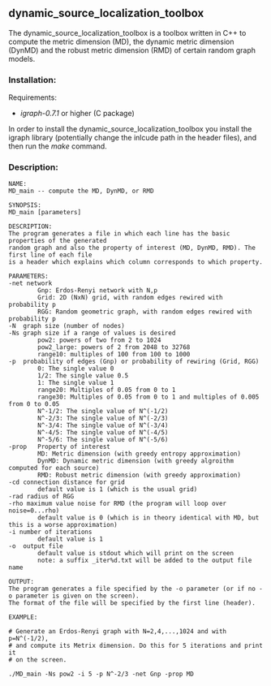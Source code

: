 ## dynamic_source_localization_toolbox

The dynamic_source_localization_toolbox is a toolbox written in C++ to compute
the metric dimension (MD), the dynamic metric dimension (DynMD) and the
robust metric dimension (RMD) of certain random graph models.

### Installation:

Requirements:
- *igraph-0.7.1* or higher (C package)

In order to install the dynamic_source_localization_toolbox you install the igraph library
(potentially change the inlcude path in the header files), and then run the *make* command.
### Description:

```
NAME: 
MD_main -- compute the MD, DynMD, or RMD

SYNOPSIS: 
MD_main [parameters]  

DESCRIPTION:
The program generates a file in which each line has the basic properties of the generated
random graph and also the property of interest (MD, DynMD, RMD). The first line of each file
is a header which explains which column corresponds to which property.

PARAMETERS:
-net network
        Gnp: Erdos-Renyi network with N,p
        Grid: 2D (NxN) grid, with random edges rewired with probability p
        RGG: Random geometric graph, with random edges rewired with probability p
-N	graph size (number of nodes)
-Ns	graph size if a range of values is desired
        pow2: powers of two from 2 to 1024
        pow2_large: powers of 2 from 2048 to 32768
        range10: multiples of 100 from 100 to 1000
-p	probability of edges (Gnp) or probability of rewiring (Grid, RGG)
        0: The single value 0
        1/2: The single value 0.5
        1: The single value 1
        range20: Multiples of 0.05 from 0 to 1
        range30: Multiples of 0.05 from 0 to 1 and multiples of 0.005 from 0 to 0.05
        N^-1/2: The single value of N^(-1/2)
        N^-2/3: The single value of N^(-2/3)
        N^-3/4: The single value of N^(-3/4)
        N^-4/5: The single value of N^(-4/5)
        N^-5/6: The single value of N^(-5/6)
-prop	Property of interest
        MD: Metric dimension (with greedy entropy approximation)
        DynMD: Dynamic metric dimension (with greedy algroithm computed for each source)
        RMD: Robust metric dimension (with greedy approximation)
-cd	connection distance for grid
        default value is 1 (which is the usual grid)
-rad radius of RGG
-rho maximum value noise for RMD (the program will loop over noise=0...rho)
        default value is 0 (which is in theory identical with MD, but this is a worse approximation)
-i number of iterations
        default value is 1 
-o	output file
        default value is stdout which will print on the screen
        note: a suffix _iter%d.txt will be added to the output file name

OUTPUT:
The program generates a file specified by the -o parameter (or if no -o parameter is given on the screen).
The format of the file will be specified by the first line (header).

EXAMPLE:

# Generate an Erdos-Renyi graph with N=2,4,...,1024 and with p=N^(-1/2),
# and compute its Metrix dimension. Do this for 5 iterations and print it
# on the screen.

./MD_main -Ns pow2 -i 5 -p N^-2/3 -net Gnp -prop MD
```

